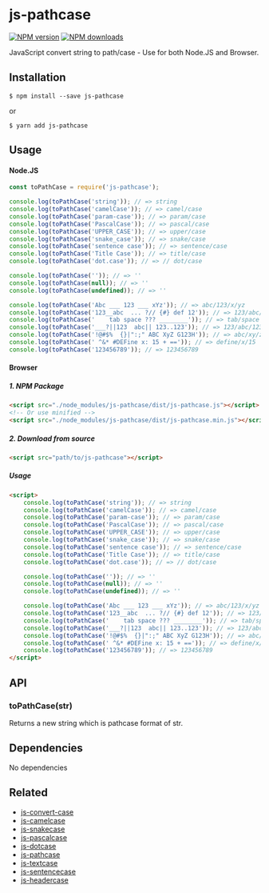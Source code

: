 # js-pathcase

[![NPM version][npm-image]][npm-url]
[![NPM downloads][downloads-image]][downloads-url]

JavaScript convert string to path/case - Use for both Node.JS and Browser.


## Installation

`$ npm install --save js-pathcase`

or

`$ yarn add js-pathcase`

## Usage

#### Node.JS

```js
const toPathCase = require('js-pathcase');

console.log(toPathCase('string')); // => string
console.log(toPathCase('camelCase')); // => camel/case
console.log(toPathCase('param-case')); // => param/case
console.log(toPathCase('PascalCase')); // => pascal/case
console.log(toPathCase('UPPER_CASE')); // => upper/case
console.log(toPathCase('snake_case')); // => snake/case
console.log(toPathCase('sentence case')); // => sentence/case
console.log(toPathCase('Title Case')); // => title/case
console.log(toPathCase('dot.case')); // => // dot/case

console.log(toPathCase('')); // => ''
console.log(toPathCase(null)); // => ''
console.log(toPathCase(undefined)); // => ''

console.log(toPathCase('Abc ___ 123 ___ xYz')); // => abc/123/x/yz
console.log(toPathCase('123__abc  ... ?// {#} def 12')); // => 123/abc/def/12
console.log(toPathCase('	tab space ??? ________')); // => tab/space
console.log(toPathCase('___?||123  abc|| 123..123')); // => 123/abc/123/123
console.log(toPathCase('!@#$%  {}|":;" ABC XyZ G123H')); // => abc/xy/z/g123h
console.log(toPathCase(' ^&* #DEFine x: 15 + ==')); // => define/x/15
console.log(toPathCase('123456789')); // => 123456789

```

#### Browser
##### 1. NPM Package
```html
<script src="./node_modules/js-pathcase/dist/js-pathcase.js"></script>
<!-- Or use minified -->
<script src="./node_modules/js-pathcase/dist/js-pathcase.min.js"></script>
```
##### 2. Download from source
```html
<script src="path/to/js-pathcase"></script>
```
##### Usage
```html
<script>
	console.log(toPathCase('string')); // => string
	console.log(toPathCase('camelCase')); // => camel/case
	console.log(toPathCase('param-case')); // => param/case
	console.log(toPathCase('PascalCase')); // => pascal/case
	console.log(toPathCase('UPPER_CASE')); // => upper/case
	console.log(toPathCase('snake_case')); // => snake/case
	console.log(toPathCase('sentence case')); // => sentence/case
	console.log(toPathCase('Title Case')); // => title/case
	console.log(toPathCase('dot.case')); // => // dot/case

	console.log(toPathCase('')); // => ''
	console.log(toPathCase(null)); // => ''
	console.log(toPathCase(undefined)); // => ''

	console.log(toPathCase('Abc ___ 123 ___ xYz')); // => abc/123/x/yz
	console.log(toPathCase('123__abc  ... ?// {#} def 12')); // => 123/abc/def/12
	console.log(toPathCase('	tab space ??? ________')); // => tab/space
	console.log(toPathCase('___?||123  abc|| 123..123')); // => 123/abc/123/123
	console.log(toPathCase('!@#$%  {}|":;" ABC XyZ G123H')); // => abc/xy/z/g123h
	console.log(toPathCase(' ^&* #DEFine x: 15 + ==')); // => define/x/15
	console.log(toPathCase('123456789')); // => 123456789
</script>
```

## API

### toPathCase(str)

Returns a new string which is pathcase format of str.


## Dependencies
No dependencies

## Related
+ [js-convert-case](https://github.com/huynhsamha/js-convert-case)
+ [js-camelcase](https://github.com/huynhsamha/js-camelcase)
+ [js-snakecase](https://github.com/huynhsamha/js-snakecase)
+ [js-pascalcase](https://github.com/huynhsamha/js-pascalcase)
+ [js-dotcase](https://github.com/huynhsamha/js-dotcase)
+ [js-pathcase](https://github.com/huynhsamha/js-pathcase)
+ [js-textcase](https://github.com/huynhsamha/js-textcase)
+ [js-sentencecase](https://github.com/huynhsamha/js-sentencecase)
+ [js-headercase](https://github.com/huynhsamha/js-headercase)


[npm-image]: https://img.shields.io/npm/v/js-pathcase.svg?style=flat
[npm-url]: https://www.npmjs.com/package/js-pathcase
[downloads-image]: https://img.shields.io/npm/dm/js-pathcase.svg?style=flat
[downloads-url]: https://www.npmjs.com/package/js-pathcase
